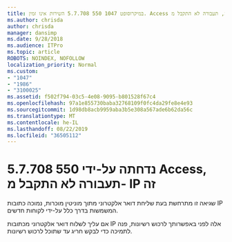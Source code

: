 ```yaml
---
title: במיקרוסופט 1047 550 5.7.708 השירות אינו זמין. Access נדחתה, תעבורה לא התקבל מ- IP זה
ms.author: chrisda
author: chrisda
manager: dansimp
ms.date: 9/28/2018
ms.audience: ITPro
ms.topic: article
ROBOTS: NOINDEX, NOFOLLOW
localization_priority: Normal
ms.custom:
- "1047"
- "1986"
- "3100025"
ms.assetid: f502f794-03c5-4e08-9095-b801528f67c4
ms.openlocfilehash: 97a1e855730baba32768109f0fc4da29fe8e4e93
ms.sourcegitcommit: 1d98db8acb9959aba3b5e308a567ade6b62da56c
ms.translationtype: MT
ms.contentlocale: he-IL
ms.lasthandoff: 08/22/2019
ms.locfileid: "36505112"
---
```

# <a name="550-57708-access-denied-traffic-not-accepted-from-this-ip"></a>5.7.708 550 נדחתה על-ידי Access, תעבורה לא התקבל מ- IP זה

שגיאה זו מתרחשת בעת שליחת דואר אלקטרוני מתוך מוניטין מוכרות, נמוכה כתובות IP המשמשות בדרך כלל על-ידי לקוחות חדשים.

אם עליך לשלוח דואר אלקטרוני מכתובות IP אלה לפני באפשרותך לרכוש רשיונות, פנה לתמיכה כדי לבקש חריג עד שתוכל לרכוש רשיונות.
